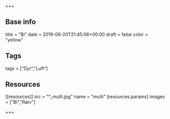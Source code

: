+++

## Base info
title = "Bi"
date = 2019-09-20T21:45:06+00:00
draft = false
color = "yellow"

## Tags
tags = ["Dyr","Luft"]

## Resources
[[resources]]
  src = "*_multi.jpg"
  name = "multi"
 [resources.params]
    images = ["Bi","Ræv"]

+++


